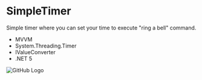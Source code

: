 # SimpleTimer
Simple timer where you can set your time to execute "ring a bell" command. 

* MVVM
* System.Threading.Timer
* IValueConverter
* .NET 5

![GitHub Logo](https://user-images.githubusercontent.com/72302395/102253411-f6a50000-3f0f-11eb-87cd-36a1e8fab6a1.png)
